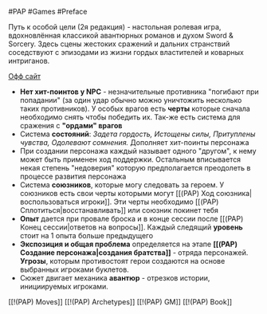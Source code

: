 #PAP  #Games #Preface

Путь к особой цели (2я редакция) - настольная ролевая игра, вдохновлённая классикой авантюрных романов и духом Sword & Sorcery. Здесь сцены жестоких сражений и дальних странствий соседствуют с эпизодами из жизни гордых властителей и коварных интриганов.

[Офф сайт ](https://zamurmun.itch.io/pick-a-path)


- **Нет хит-поинтов у NPC** - незначительные противника "погибают при попадании" (за один удар обычно можно уничтожить несколько таких противников). У особых врагов есть **черты** которые сначала необходимо снять чтобы победить их. Так-же есть система для сражения с **"ордами" врагов**
- Система **состояний**: *Задета гордость, Истощены силы, Притуплены чувства, Одолевают сомнения.*  Дополняет хит-поинты персонажа
- При создании персонажа каждый называет одного "другом", к нему может быть применен ход поддержки. Остальным вписывается некая степень "недоверия" которую предполагается преодолеть в процессе развития персонажа
- Система **союзников**, которые могу следовать за героем. У союзников есть свои черты которыми могут [[(PAP) Ход союзника|воспользоваться игроки]]. Эти черты необходимо [[(PAP) Сплотиться|восстанавливать]] или союзник покинет тебя
- **Опыт** дается при провале броска и в конце сессии после [[(PAP) Конец сессии|ответов на вопросы]]. Каждый следящий **уровень** стоит на 1 опыта больше предыдущего
- **Экспозиция и общая проблема** определяется на этапе **[[(PAP) Создание персонажа|создания братства]]** - отряда персонажей. **Угрозы**, которым противостоят герои создаются на основе выбранных игроками буклетов.
- Сюжет двигает механика **авантюр** - отрезков истории, инициируемых игроками. 


[[!(PAP) Moves]]
[[!(PAP) Archetypes]]
[[!(PAP) GM]]
[[!(PAP) Book]]
